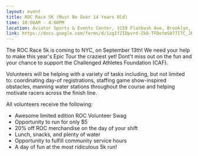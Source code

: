 ```yaml
---
layout: event
title: ROC Race 5K (Must Be Over 14 Years Old)
time: 10:00AM - 4:00PM
location: Aviator Sports & Events Center, 3159 Flatbush Ave, Brooklyn, NY 11234
link: https://docs.google.com/forms/d/1zgIfZIDpvrd-Zk8-TFDetmS077ITC_JbfSMvk1wZ6Qw/viewform
---
```

The ROC Race 5k is coming to NYC, on September 13th! We need your help to make this year's Epic Tour the craziest yet! Dont't miss out on the fun and your chance to support the Challenged Athletes Foundation (CAF).

Volunteers will be helping with a variety of tasks including, but not limited to: coordinating day-of registrations, staffing game show-inspired obstacles, manning water stations throughout the course and helping motivate racers across the finish line.

All volunteers receive the following:

- Awesome limited edition ROC Volunteer Swag
- Opportunity to run for only $5
- 20% off ROC merchandise on the day of your shift 
- Lunch, snacks, and plenty of water
- Opportunity to fulfill community service hours
- A day of fun at the most ridiculous 5k run!
